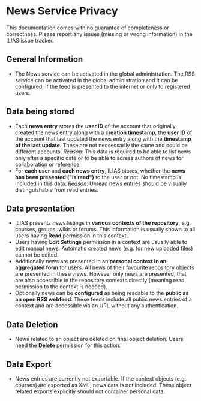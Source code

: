 # News Service Privacy

This documentation comes with no guarantee of completeness or correctness. Please report any issues (missing or wrong information) in the ILIAS issue tracker.

## General Information 
- The News service can be activated in the global administration. The RSS service can be activated in the global administration and it can be configured, if the feed is presented to the internet or only to registered users. 

## Data being stored
- Each **news entry** stores the **user ID** of the account that originally created the news entry along with a **creation timestamp**, the **user ID** of the account that last updated the news entry  along with the **timestamp of the last update**. These are not neccessarily the same and could be different accounts.  _Reason_: This data is required to be able to list news only after a specific date or to be able to adress authors of news for collaboration or reference.
- For **each user** and **each news entry**, ILIAS stores, whether the **news has been presented ("is read")** to the user or not. No timestamp is included in this data. _Reason_: Unread news entries should be visually distinguishable from read entries.


## Data presentation
- ILIAS presents news listings in **various contexts of the repository**, e.g. courses, groups, wikis or forums. This information is usually shown to all users having **Read** permission in this context. 
- Users having **Edit Settings** permission in a context are usually able to edit manual news. Automatic created news (e.g. for new uploaded files) cannot be edited.
- Additionally news are presented in an **personal context in an aggregated form** for users. All news of their favourite repository objects are presented in these views. However only news are presented, that are also accessible in the repository contexts directly (meaning read permission to the context is needed).
- Optionally news can be **configured** as being readable to the **public as an open RSS webfeed**. These feeds include all public news entries of a context and are accessible via an URL without any authentication.

## Data Deletion

- News related to an object are deleted on final object deletion. Users need the **Delete** permission for this action.

## Data Export

- News entries are currently not exportable. If the context objects (e.g. courses) are exported as XML, news data is not included. These object related exports explicitly should not container personal data.
